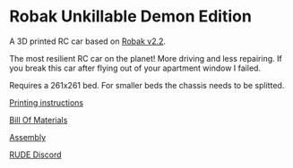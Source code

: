 # Robak Unkillable Demon Edition

A 3D printed RC car based on [Robak v2.2](https://github.com/robaki-dev/robak/).

The most resilient RC car on the planet! More driving and less repairing. If you break this car after flying out of your apartment window I failed.

Requires a 261x261 bed. For smaller beds the chassis needs to be splitted.

[Printing instructions](docs/printing.md)

[Bill Of Materials](docs/BOM.md)

[Assembly](docs/Assembly.md)

[RUDE Discord](https://discord.gg/xJ9r2gzk)

